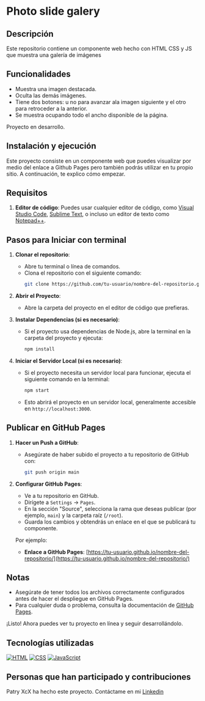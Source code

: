 # Photo slide galery

## Descripción

Este repositorio contiene un componente web hecho con HTML CSS y JS que muestra una galería de imágenes

## Funcionalidades

- Muestra una imagen destacada.
- Oculta las demás imágenes.
- Tiene dos botones: u no para avanzar ala imagen siguiente y el otro para retroceder a la anterior.
- Se muestra ocupando todo el ancho disponible de la página.

 Proyecto en desarrollo.

 ## Instalación y ejecución



Este proyecto consiste en un componente web que puedes visualizar por medio del enlace a Github Pages pero también podrás utilizar en tu propio sitio. A continuación, te explico cómo empezar.

## Requisitos

1. **Editor de código**: Puedes usar cualquier editor de código, como [Visual Studio Code](https://code.visualstudio.com/), [Sublime Text](https://www.sublimetext.com/), o incluso un editor de texto como [Notepad++](https://notepad-plus-plus.org/).

## Pasos para Iniciar con terminal

1. **Clonar el repositorio**:
   - Abre tu terminal o línea de comandos.
   - Clona el repositorio con el siguiente comando:
     ```bash
     git clone https://github.com/tu-usuario/nombre-del-repositorio.git
     ```

2. **Abrir el Proyecto**:
   - Abre la carpeta del proyecto en el editor de código que prefieras.

3. **Instalar Dependencias (si es necesario)**:
   - Si el proyecto usa dependencias de Node.js, abre la terminal en la carpeta del proyecto y ejecuta:
     ```bash
     npm install
     ```

4. **Iniciar el Servidor Local (si es necesario)**:
   - Si el proyecto necesita un servidor local para funcionar, ejecuta el siguiente comando en la terminal:
     ```bash
     npm start
     ```
   - Esto abrirá el proyecto en un servidor local, generalmente accesible en `http://localhost:3000`.

## Publicar en GitHub Pages

1. **Hacer un Push a GitHub**:
   - Asegúrate de haber subido el proyecto a tu repositorio de GitHub con:
     ```bash
     git push origin main
     ```

2. **Configurar GitHub Pages**:
   - Ve a tu repositorio en GitHub.
   - Dirígete a `Settings` -> `Pages`.
   - En la sección "Source", selecciona la rama que deseas publicar (por ejemplo, `main`) y la carpeta raíz (`/root`).
   - Guarda los cambios y obtendrás un enlace en el que se publicará tu componente.

   Por ejemplo:
   - **Enlace a GitHub Pages**: [https://tu-usuario.github.io/nombre-del-repositorio/](https://tu-usuario.github.io/nombre-del-repositorio/)

## Notas

- Asegúrate de tener todos los archivos correctamente configurados antes de hacer el despliegue en GitHub Pages.
- Para cualquier duda o problema, consulta la documentación de [GitHub Pages](https://docs.github.com/en/pages).

¡Listo! Ahora puedes ver tu proyecto en línea y seguir desarrollándolo.

 ## Tecnologías utilizadas
 [![HTML](https://img.shields.io/badge/HTML-%23E34F26.svg?logo=html5&logoColor=white)](#)   [![CSS](https://img.shields.io/badge/CSS-1572B6?logo=css3&logoColor=fff)](#) [![JavaScript](https://img.shields.io/badge/JavaScript-F7DF1E?logo=javascript&logoColor=000)](#)
 ## Personas que han participado y contribuciones
 Patry XcX ha hecho este proyecto. Contáctame en mi [Linkedin](https://www.linkedin.com/feed/)
